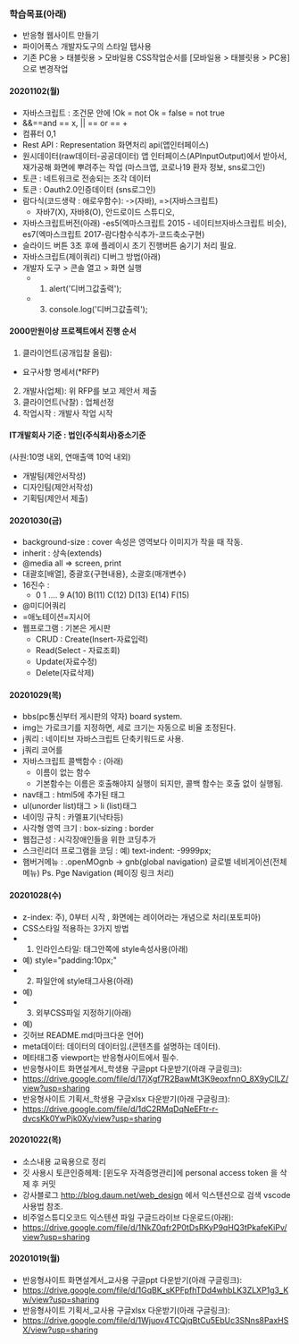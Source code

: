 ### 학습목표(아래)

- 반응형 웹사이트 만들기
- 파이어폭스 개발자도구의 스타일 탭사용
- 기존 PC용 > 태블릿용 > 모바일용 CSS작업순서를 [모바일용 > 태블릿용 > PC용] 으로 변경작업

#### 20201102(월)

- 자바스크립트 : 조건문 안에 !Ok = not Ok = false = not true
- &&==and == x, || == or == +
- 컴퓨터 0,1
- Rest API : Representation 화면처리 api(앱인터페이스)
- 원시데이터(raw데이터-공공데이터) 앱 인터페이스(APInputOutput)에서 받아서,
  재가공해 화면에 뿌려주는 작업 (마스크앱, 코로나19 환자 정보, sns로그인)
- 토큰 : 네트워크로 전송되는 조각 데이터
- 토큰 : Oauth2.0인증데이터 (sns로그인)
- 람다식(코드생략 : 애로우함수): ->(자바), =>(자바스크립트)
  - 자바7(X), 자바8(O), 안드로이드 스튜디오,
- 자바스크립트버전(아래)
  -es5(엑마스크립트 2015 - 네이티브자바스크립트 비슷), es7(엑마스크립트 2017-람다함수식추가-코드축소구현)
- 슬라이드 버튼 3초 후에 플레이시 초기 진행버튼 숨기기 처리 필요.
- 자바스크립트(제이쿼리) 디버그 방법(아래)
- 개발자 도구 > 콘솔 열고 > 화면 실행
  - 1. alert('디버그값출력');
  - 3. console.log('디버그값출력');

#### 2000만원이상 프로젝트에서 진행 순서

1. 클라이언트(공개입찰 올림):

- 요구사항 명세서(\*RFP)

2. 개발사(업체): 위 RFP를 보고 제안서 제출
3. 클라이언트(낙찰) : 업체선정
4. 작업시작 : 개발사 작업 시작

#### IT개발회사 기준 : 법인(주식회사)중소기준

(사원:10명 내외, 연매출액 10억 내외)

- 개발팀(제안서작성)
- 디자인팀(제안서작성)
- 기획팀(제안서 제출)

#### 20201030(금)

- background-size : cover 속성은 영역보다 이미지가 작을 때 작동.
- inherit : 상속(extends)
- @media all => screen, print
- 대괄호[배열], 중괄호{구현내용}, 소괄호(매개변수)
- 16진수 :
  - 0 1 .... 9 A(10) B(11) C(12) D(13) E(14) F(15)
- @미디어쿼리
- =애노테이션=지시어
- 웹프로그램 : 기본은 게시판
  - CRUD : Create(Insert-자료입력)
  - Read(Select - 자료조회)
  - Update(자료수정)
  - Delete(자료삭제)

#### 20201029(목)

- bbs(pc통신부터 게시판의 약자) board system.
- img는 가로크기를 지정하면, 세로 크기는 자동으로 비율 조정된다.
- j쿼리 : 네이티브 자바스크립트 단축키워드로 사용.
- j쿼리 코어를
- 자바스크립트 콜백함수 : (아래)
  - 이름이 없는 함수
  - 기본함수는 이름은 호출해야지 실행이 되지만, 콜백 함수는 호출 없이 실행됨.
- nav태그 : html5에 추가된 태그
- ul(unorder list)태그 > li (list)태그
- 네이밍 규칙 : 카멜표기(낙타등)
- 사각형 영역 크기 : box-sizing : border
- 웹접근성 : 시각장애인들을 위한 코딩추가
- 스크린리더 프로그램을 코딩 : 예) text-indent: -9999px;
- 햄버거메뉴 : .openMOgnb -> gnb(global navigation) 글로벌 네비게이션(전체 메뉴)
  Ps. Pge Navigation (페이징 링크 처리)

#### 20201028(수)

- z-index: 주), 0부터 시작 , 화면에는 레이어라는 개념으로 처리(포토피아)
- CSS스타일 적용하는 3가지 방법
- 1. 인라인스타일: 태그안쪽에 style속성사용(아래)
- 예) style="padding:10px;"
- 2. 파일안에 style태그사용(아래)
- 예) <style>내부스타일 주기</style>
- 3. 외부CSS파일 지정하기(아래)
- 예) <link href="css파일위치" />
- 깃허브 README.md(마크다운 언어)
- meta데이터: 데이터의 데이터임.(콘텐츠를 설명하는 데이터).
- 메타태그중 viewport는 반응형사이트에서 필수.
- 반응형사이트 화면설계서\_학생용 구글ppt 다운받기(아래 구글링크):
- https://drive.google.com/file/d/17jXgf7R2BawMt3K9eoxfnnO_8X9yClLZ/view?usp=sharing
- 반응형사이트 기획서\_학생용 구글xlsx 다운받기(아래 구글링크):
- https://drive.google.com/file/d/1dC2RMqDqNeEFtr-r-dvcsKk0YwPjk0Xy/view?usp=sharing

#### 20201022(목)

- 소스내용 교육용으로 정리
- 깃 사용시 토큰인증헤제: [윈도우 자격증명관리]에 personal access token 을 삭제 후 커밋
- 강사블로그 http://blog.daum.net/web_design 에서 익스텐션으로 검색 vscode 사용법 참조.
- 비주얼스튜디오코드 익스텐션 파일 구글드라이브 다운로드(아래):
- https://drive.google.com/file/d/1NkZ0qfr2P0tDsRKyP9qHQ3tPkafeKiPv/view?usp=sharing

#### 20201019(월)

- 반응형사이트 화면설계서\_교사용 구글ppt 다운받기(아래 구글링크):
- https://drive.google.com/file/d/1GqBK_sKPFpfhTDd4whbLK3ZLXP1g3_Kw/view?usp=sharing
- 반응형사이트 기획서\_교사용 구글xlsx 다운받기(아래 구글링크):
- https://drive.google.com/file/d/1Wjuov4TCQjqBtCu5EbUc3SNns8PaxHSX/view?usp=sharing
